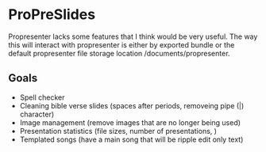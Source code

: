 # ProPreSlides
Propresenter lacks some features that I think would be very useful. The way this will interact with propresenter is either by exported bundle or the default propresenter file storage location /documents/propresenter.

## Goals
- Spell checker
- Cleaning bible verse slides (spaces after periods, removeing pipe (|) character)
- Image management (remove images that are no longer being used)
- Presentation statistics (file sizes, number of presentations, )
- Templated songs (have a main song that will be ripple edit only text)
